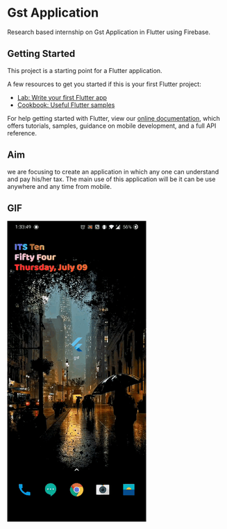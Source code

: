 # Gst Application

Research based internship on Gst Application in Flutter using Firebase.

## Getting Started

This project is a starting point for a Flutter application.

A few resources to get you started if this is your first Flutter project:

- [Lab: Write your first Flutter app](https://flutter.dev/docs/get-started/codelab)
- [Cookbook: Useful Flutter samples](https://flutter.dev/docs/cookbook)

For help getting started with Flutter, view our
[online documentation](https://flutter.dev/docs), which offers tutorials,
samples, guidance on mobile development, and a full API reference.

## Aim

we are focusing to create an application in which any one can understand and pay his/her tax. 
The main use of this application will be it can be use anywhere and any time from mobile.

## GIF

![](Screenshots/1.gif)
